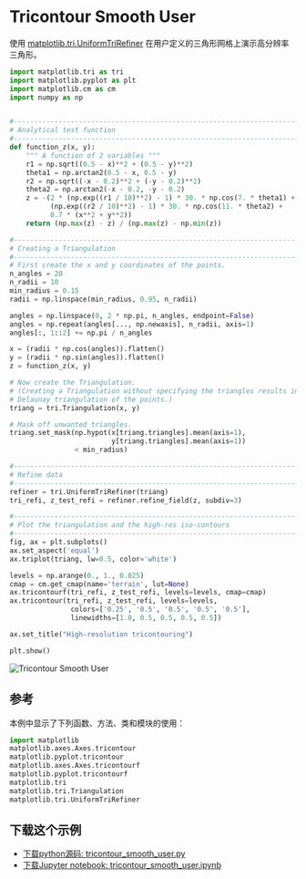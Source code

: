 # Tricontour Smooth User

使用 [matplotlib.tri.UniformTriRefiner](https://matplotlib.org/api/tri_api.html#matplotlib.tri.UniformTriRefiner) 在用户定义的三角形网格上演示高分辨率三角形。

```python
import matplotlib.tri as tri
import matplotlib.pyplot as plt
import matplotlib.cm as cm
import numpy as np


#-----------------------------------------------------------------------------
# Analytical test function
#-----------------------------------------------------------------------------
def function_z(x, y):
    """ A function of 2 variables """
    r1 = np.sqrt((0.5 - x)**2 + (0.5 - y)**2)
    theta1 = np.arctan2(0.5 - x, 0.5 - y)
    r2 = np.sqrt((-x - 0.2)**2 + (-y - 0.2)**2)
    theta2 = np.arctan2(-x - 0.2, -y - 0.2)
    z = -(2 * (np.exp((r1 / 10)**2) - 1) * 30. * np.cos(7. * theta1) +
          (np.exp((r2 / 10)**2) - 1) * 30. * np.cos(11. * theta2) +
          0.7 * (x**2 + y**2))
    return (np.max(z) - z) / (np.max(z) - np.min(z))

#-----------------------------------------------------------------------------
# Creating a Triangulation
#-----------------------------------------------------------------------------
# First create the x and y coordinates of the points.
n_angles = 20
n_radii = 10
min_radius = 0.15
radii = np.linspace(min_radius, 0.95, n_radii)

angles = np.linspace(0, 2 * np.pi, n_angles, endpoint=False)
angles = np.repeat(angles[..., np.newaxis], n_radii, axis=1)
angles[:, 1::2] += np.pi / n_angles

x = (radii * np.cos(angles)).flatten()
y = (radii * np.sin(angles)).flatten()
z = function_z(x, y)

# Now create the Triangulation.
# (Creating a Triangulation without specifying the triangles results in the
# Delaunay triangulation of the points.)
triang = tri.Triangulation(x, y)

# Mask off unwanted triangles.
triang.set_mask(np.hypot(x[triang.triangles].mean(axis=1),
                         y[triang.triangles].mean(axis=1))
                < min_radius)

#-----------------------------------------------------------------------------
# Refine data
#-----------------------------------------------------------------------------
refiner = tri.UniformTriRefiner(triang)
tri_refi, z_test_refi = refiner.refine_field(z, subdiv=3)

#-----------------------------------------------------------------------------
# Plot the triangulation and the high-res iso-contours
#-----------------------------------------------------------------------------
fig, ax = plt.subplots()
ax.set_aspect('equal')
ax.triplot(triang, lw=0.5, color='white')

levels = np.arange(0., 1., 0.025)
cmap = cm.get_cmap(name='terrain', lut=None)
ax.tricontourf(tri_refi, z_test_refi, levels=levels, cmap=cmap)
ax.tricontour(tri_refi, z_test_refi, levels=levels,
               colors=['0.25', '0.5', '0.5', '0.5', '0.5'],
               linewidths=[1.0, 0.5, 0.5, 0.5, 0.5])

ax.set_title("High-resolution tricontouring")

plt.show()
```

![Tricontour Smooth User](https://matplotlib.org/_images/sphx_glr_tricontour_smooth_user_001.png)

## 参考

本例中显示了下列函数、方法、类和模块的使用：

```python
import matplotlib
matplotlib.axes.Axes.tricontour
matplotlib.pyplot.tricontour
matplotlib.axes.Axes.tricontourf
matplotlib.pyplot.tricontourf
matplotlib.tri
matplotlib.tri.Triangulation
matplotlib.tri.UniformTriRefiner
```

## 下载这个示例

- [下载python源码: tricontour_smooth_user.py](https://matplotlib.org/_downloads/tricontour_smooth_user.py)
- [下载Jupyter notebook: tricontour_smooth_user.ipynb](https://matplotlib.org/_downloads/tricontour_smooth_user.ipynb)